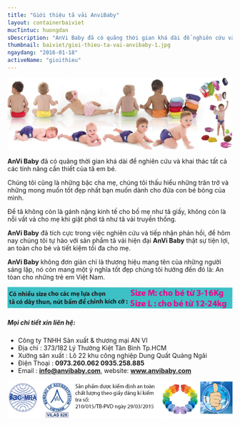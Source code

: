 ```yaml
---
title: "Giới thiệu tã vải AnviBaby"
layout: containerbaiviet
mucTintuc: huongdan
sDescription: "AnVi Baby đã có quãng thời gian khá dài để nghiên cứu và khai thác tất cả các tính năng cần thiết của tã em bé"
thumbnail: baiviet/gioi-thieu-ta-vai-anvibaby-1.jpg
ngaydang: "2016-01-18"
activeName: "gioithieu"
---
```


![](gioi-thieu-ta-vai-anvibaby-1.jpg)

**AnVi Baby** đã có quãng thời gian khá dài để nghiên cứu và khai thác tất cả các tính năng cần thiết của tã em bé.

Chúng tôi cũng là những bậc cha mẹ, chúng tôi thấu hiểu những trăn trở và những mong muốn tốt đẹp nhất bạn muốn dành cho đứa con bé bỏng của mình.

Để tã không còn là gánh nặng kinh tế cho bố mẹ như tã giấy, không còn là nỗi vất vả cho mẹ khi giặt phơi tã như tã vải truyền thống.

**AnVi Baby** đã tích cực trong việc nghiên cứu và tiếp nhận phản hồi, để hôm nay chúng tôi tự hào với sản phẩm tã vải hiện đại **AnVi Baby** thật sự tiện lợi, an toàn cho bé và tiết kiệm tối đa cho mẹ.

**AnVi Baby** không đơn giản chỉ là thương hiệu mang tên của những người sáng lập, nó còn mang một ý nghĩa tốt đẹp chúng tôi hướng đến đó là: An tòan cho những trẻ em Việt Nam.

![](gioi-thieu-ta-vai-anvibaby-2.jpg)

##### Mọi chi tiết xin liên hệ: #####

- Công ty TNHH Sản xuất & thương mại AN VI
- Địa chỉ : 373/182 Lý Thường Kiệt Tân Bình Tp.HCM
- Xưởng sản xuất : Lô 22 khu công nghiệp Dung Quất Quảng Ngãi
- Điện Thoại : **0973.260.062   0935.258.885**
- Email : **info@anvibaby.com**, website: **www.anvibaby.com**

![](gioi-thieu-ta-vai-anvibaby-3.jpg)
